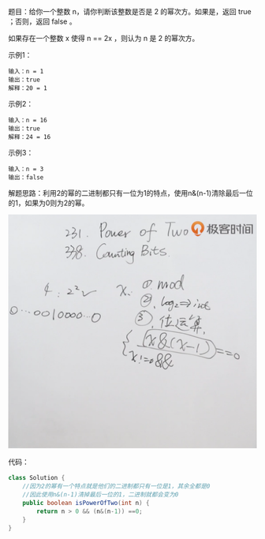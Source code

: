 题目：给你一个整数 n，请你判断该整数是否是 2 的幂次方。如果是，返回 true ；否则，返回 false 。

如果存在一个整数 x 使得 n == 2x ，则认为 n 是 2 的幂次方。

示例1：

```shell
输入：n = 1
输出：true
解释：20 = 1
```

示例2：

```shell
输入：n = 16
输出：true
解释：24 = 16
```

示例3：

```shell
输入：n = 3
输出：false
```

解题思路：利用2的幂的二进制都只有一位为1的特点，使用n&(n-1)清除最后一位的1，如果为0则为2的幂。

![231](./231/231.png)

代码：

```java
class Solution {
  	//因为2的幂有一个特点就是他们的二进制都只有一位是1，其余全都是0
    //因此使用n&(n-1)清掉最后一位的1，二进制就都会变为0
    public boolean isPowerOfTwo(int n) {
        return n > 0 && (n&(n-1)) ==0;
    }
}
```

